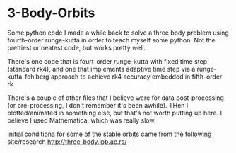 # 3-Body-Orbits
Some python code I made a while back to solve a three body problem using fourth-order runge-kutta in order to teach myself some python. Not the prettiest or neatest code, but works pretty well.

There's one code that is fourt-order runge-kutta with fixed time step (standard rk4), and one that implements adaptive time step via a runge-kutta-fehlberg approach to achieve rk4 accuracy embedded in fifth-order rk.

There's a couple of other files that I believe were for data post-processing (or pre-processing, I don't remember it's been awhile). THen I plotted/animated in something else, but that's not worth putting up here. I believe I used Mathematica, which was really slow.

Initial conditiona for some of the stable orbits came from the following site/research http://three-body.ipb.ac.rs/
